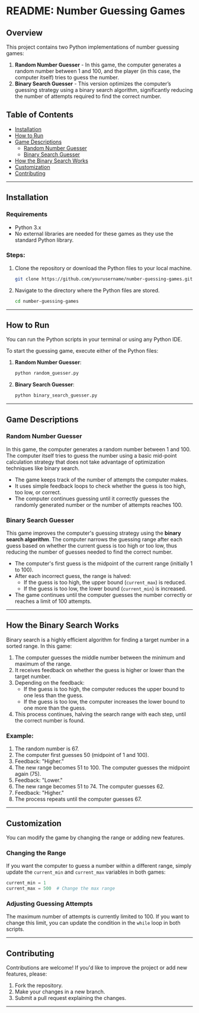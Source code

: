 # README: Number Guessing Games

## Overview
This project contains two Python implementations of number guessing games:

1. **Random Number Guesser** - In this game, the computer generates a random number between 1 and 100, and the player (in this case, the computer itself) tries to guess the number.
2. **Binary Search Guesser** - This version optimizes the computer’s guessing strategy using a binary search algorithm, significantly reducing the number of attempts required to find the correct number.

## Table of Contents
- [Installation](#installation)
- [How to Run](#how-to-run)
- [Game Descriptions](#game-descriptions)
  - [Random Number Guesser](#random-number-guesser)
  - [Binary Search Guesser](#binary-search-guesser)
- [How the Binary Search Works](#how-the-binary-search-works)
- [Customization](#customization)
- [Contributing](#contributing)

---

## Installation

### Requirements
- Python 3.x
- No external libraries are needed for these games as they use the standard Python library.

### Steps:
1. Clone the repository or download the Python files to your local machine.
   ```bash
   git clone https://github.com/yourusername/number-guessing-games.git
   ```
2. Navigate to the directory where the Python files are stored.
   ```bash
   cd number-guessing-games
   ```

---

## How to Run

You can run the Python scripts in your terminal or using any Python IDE.

To start the guessing game, execute either of the Python files:

1. **Random Number Guesser**:
   ```bash
   python random_guesser.py
   ```

2. **Binary Search Guesser**:
   ```bash
   python binary_search_guesser.py
   ```

---

## Game Descriptions

### Random Number Guesser

In this game, the computer generates a random number between 1 and 100. The computer itself tries to guess the number using a basic mid-point calculation strategy that does not take advantage of optimization techniques like binary search.

- The game keeps track of the number of attempts the computer makes.
- It uses simple feedback loops to check whether the guess is too high, too low, or correct.
- The computer continues guessing until it correctly guesses the randomly generated number or the number of attempts reaches 100.

### Binary Search Guesser

This game improves the computer's guessing strategy using the **binary search algorithm**. The computer narrows the guessing range after each guess based on whether the current guess is too high or too low, thus reducing the number of guesses needed to find the correct number.

- The computer's first guess is the midpoint of the current range (initially 1 to 100).
- After each incorrect guess, the range is halved:
  - If the guess is too high, the upper bound (`current_max`) is reduced.
  - If the guess is too low, the lower bound (`current_min`) is increased.
- The game continues until the computer guesses the number correctly or reaches a limit of 100 attempts.

---

## How the Binary Search Works

Binary search is a highly efficient algorithm for finding a target number in a sorted range. In this game:
1. The computer guesses the middle number between the minimum and maximum of the range.
2. It receives feedback on whether the guess is higher or lower than the target number.
3. Depending on the feedback:
   - If the guess is too high, the computer reduces the upper bound to one less than the guess.
   - If the guess is too low, the computer increases the lower bound to one more than the guess.
4. This process continues, halving the search range with each step, until the correct number is found.

### Example:
1. The random number is 67.
2. The computer first guesses 50 (midpoint of 1 and 100).
3. Feedback: "Higher."
4. The new range becomes 51 to 100. The computer guesses the midpoint again (75).
5. Feedback: "Lower."
6. The new range becomes 51 to 74. The computer guesses 62.
7. Feedback: "Higher."
8. The process repeats until the computer guesses 67.

---

## Customization

You can modify the game by changing the range or adding new features.

### Changing the Range
If you want the computer to guess a number within a different range, simply update the `current_min` and `current_max` variables in both games:

```python
current_min = 1
current_max = 500  # Change the max range
```

### Adjusting Guessing Attempts
The maximum number of attempts is currently limited to 100. If you want to change this limit, you can update the condition in the `while` loop in both scripts.

---

## Contributing

Contributions are welcome! If you'd like to improve the project or add new features, please:
1. Fork the repository.
2. Make your changes in a new branch.
3. Submit a pull request explaining the changes.

--- 
